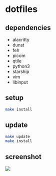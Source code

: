 # dotfiles

## dependencies
- alacritty
- dunst
- feh
- picom
- qtile
- python3
- starship
- vim
- libinput

## setup
```bash
make install
```

## update
```bash
make update
make install
```

## screenshot
![](./screenshot.png)
